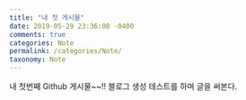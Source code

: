 ```yaml
---
title: "내 첫 게시물"
date: 2019-05-29 23:36:00 -0400
comments: true
categories: Note
permalink: /categories/Note/
taxonomy: Note
---
```

내 첫번째 Github 게시물~~!!
블로그 생성 테스트를 하며 글을 써본다.
